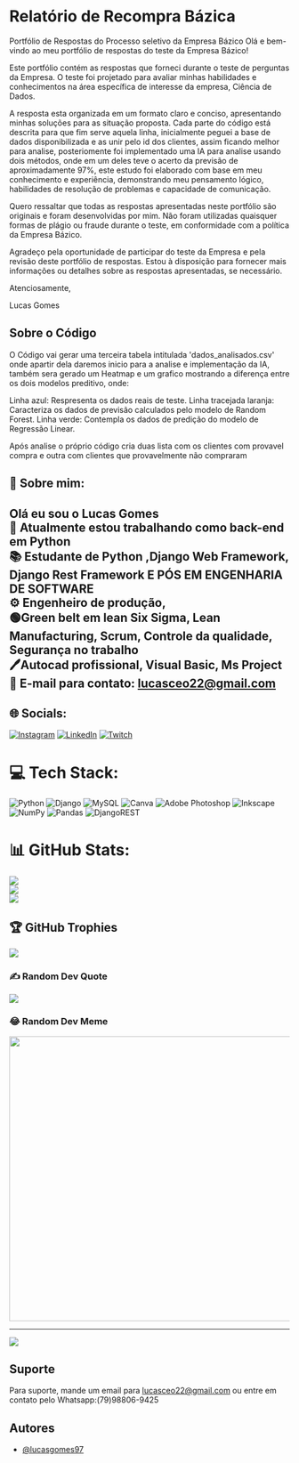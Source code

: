 
# Relatório de Recompra Bázica

Portfólio de Respostas do Processo seletivo da  Empresa Bázico
Olá e bem-vindo ao meu portfólio de respostas do teste da Empresa Bázico!

Este portfólio contém as respostas que forneci durante o teste de perguntas da Empresa. O teste foi projetado para avaliar minhas habilidades e conhecimentos na área específica de interesse da empresa, Ciência de Dados.

A resposta esta organizada em um formato claro e conciso, apresentando minhas soluções para as situação proposta. Cada parte do código está descrita para que fim serve aquela linha, inicialmente peguei a base de dados disponibilizada e as unir pelo id dos clientes, assim ficando melhor para analise, posteriomente foi implementado uma IA para analise usando dois métodos, onde em um deles teve o acerto da previsão de aproximadamente 97%, este estudo foi elaborado com base em meu conhecimento e experiência, demonstrando meu pensamento lógico, habilidades de resolução de problemas e capacidade de comunicação.

Quero ressaltar que todas as respostas apresentadas neste portfólio são originais e foram desenvolvidas por mim. Não foram utilizadas quaisquer formas de plágio ou fraude durante o teste, em conformidade com a política da Empresa Bázico.

Agradeço pela oportunidade de participar do teste da Empresa  e pela revisão deste portfólio de respostas. Estou à disposição para fornecer mais informações ou detalhes sobre as respostas apresentadas, se necessário.

Atenciosamente,

Lucas Gomes
## Sobre o Código 

O Código vai gerar uma terceira tabela intitulada 'dados_analisados.csv' onde apartir dela daremos inicio para a analise e implementação da IA, também sera gerado um Heatmap e um grafico mostrando a diferença entre os dois modelos preditivo, onde:

Linha azul: Respresenta os dados reais de teste.
Linha tracejada laranja: Caracteriza os dados de previsão calculados pelo modelo de Random Forest.
Linha verde: Contempla os dados de predição do modelo de Regressão Linear.

Após analise o próprio código cria duas lista com os clientes com provavel compra e outra com clientes que provavelmente não compraram 

    
## 🚀 Sobre mim:
## Olá eu sou o Lucas Gomes <br>🔭 Atualmente estou trabalhando como back-end em Python <br>📚 Estudante de Python ,Django Web Framework, Django Rest Framework E PÓS EM ENGENHARIA DE SOFTWARE <br>⚙  Engenheiro de produção, <br>🟢Green belt em lean Six Sigma, Lean Manufacturing, Scrum, Controle da qualidade, Segurança no trabalho <br>🖊Autocad profissional, Visual Basic, Ms Project<br>📩 E-mail para contato: lucasceo22@gmail.com<br>


## 🌐 Socials:
[![Instagram](https://img.shields.io/badge/Instagram-%23E4405F.svg?logo=Instagram&logoColor=white)](https://instagram.com/_lucasgomesoficial) [![LinkedIn](https://img.shields.io/badge/LinkedIn-%230077B5.svg?logo=linkedin&logoColor=white)](https://www.linkedin.com/search/results/all/?heroEntityKey=urn%3Ali%3Afsd_profile%3AACoAACBd8AYBr29CVPTD8v1s4K8i3RuU6cSY6qo&keywords=lucas%20gomes&origin=RICH_QUERY_SUGGESTION&position=0&searchId=31b8c8c7-0a18-4981-b1eb-0cf7933d00b2&sid=LXI) [![Twitch](https://img.shields.io/badge/Twitch-%239146FF.svg?logo=Twitch&logoColor=white)](https://twitch.tv/lucashorse) 

# 💻 Tech Stack:
![Python](https://img.shields.io/badge/python-3670A0?style=for-the-badge&logo=python&logoColor=ffdd54) ![Django](https://img.shields.io/badge/django-%23092E20.svg?style=for-the-badge&logo=django&logoColor=white) ![MySQL](https://img.shields.io/badge/mysql-%2300f.svg?style=for-the-badge&logo=mysql&logoColor=white) ![Canva](https://img.shields.io/badge/Canva-%2300C4CC.svg?style=for-the-badge&logo=Canva&logoColor=white) ![Adobe Photoshop](https://img.shields.io/badge/adobephotoshop-%2331A8FF.svg?style=for-the-badge&logo=adobephotoshop&logoColor=white) ![Inkscape](https://img.shields.io/badge/Inkscape-e0e0e0?style=for-the-badge&logo=inkscape&logoColor=080A13) ![NumPy](https://img.shields.io/badge/numpy-%23013243.svg?style=for-the-badge&logo=numpy&logoColor=white) ![Pandas](https://img.shields.io/badge/pandas-%23150458.svg?style=for-the-badge&logo=pandas&logoColor=white)   ![DjangoREST](https://img.shields.io/badge/DJANGO-REST-ff1709?style=for-the-badge&logo=django&logoColor=white&color=ff1709&labelColor=gray)
# 📊 GitHub Stats:
![](https://github-readme-stats.vercel.app/api?username=lucasgomes97&theme=dark&hide_border=false&include_all_commits=true&count_private=true)<br/>
![](https://github-readme-streak-stats.herokuapp.com/?user=lucasgomes97&theme=dark&hide_border=false)<br/>
![](https://github-readme-stats.vercel.app/api/top-langs/?username=lucasgomes97&theme=dark&hide_border=false&include_all_commits=true&count_private=true&layout=compact)

## 🏆 GitHub Trophies
![](https://github-profile-trophy.vercel.app/?username=lucasgomes97&theme=tokyonight&no-frame=false&no-bg=false&margin-w=4)

### ✍️ Random Dev Quote
![](https://quotes-github-readme.vercel.app/api?type=horizontal&theme=merko)

### 😂 Random Dev Meme
<img src="(https://drive.google.com/file/d/1Kwje_f06cKb165rsp1VZr4lmyOgD3150/view)" width="512px"/>

---
[![](https://visitcount.itsvg.in/api?id=lucasgomes97&icon=6&color=1)](https://visitcount.itsvg.in)

<!-- Proudly created with GPRM ( https://gprm.itsvg.in ) -->



## Suporte

Para suporte, mande um email para lucasceo22@gmail.com ou entre em contato pelo Whatsapp:(79)98806-9425


## Autores

- [@lucasgomes97](https://github.com/lucasgomes97)

